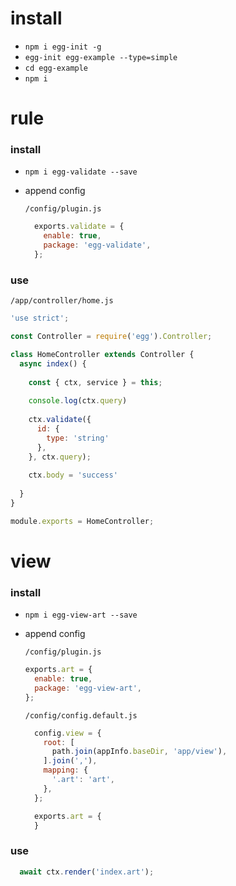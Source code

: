# install

* `npm i egg-init -g`
* `egg-init egg-example --type=simple`
* `cd egg-example`
* `npm i`


# rule
### install
* `npm i egg-validate --save`
* append config  

  `/config/plugin.js`
  ```js
    exports.validate = {
      enable: true,
      package: 'egg-validate',
    };
  ```
### use

`/app/controller/home.js`
```js
'use strict';

const Controller = require('egg').Controller;

class HomeController extends Controller {
  async index() {
  
    const { ctx, service } = this;
  
    console.log(ctx.query)
    
    ctx.validate({
      id: {
        type: 'string'
      },
    }, ctx.query);
  
    ctx.body = 'success'
    
  }
}

module.exports = HomeController;

```

# view

### install
* `npm i egg-view-art --save`
* append config  

  `/config/plugin.js`

  ```js
  exports.art = {
    enable: true,
    package: 'egg-view-art',
  };
  ```

  `/config/config.default.js` 

  ```js
    config.view = {
      root: [
        path.join(appInfo.baseDir, 'app/view'),
      ].join(','),
      mapping: {
        '.art': 'art',
      },
    };

    exports.art = {
    }
  ```

### use

```js
  await ctx.render('index.art');
```


